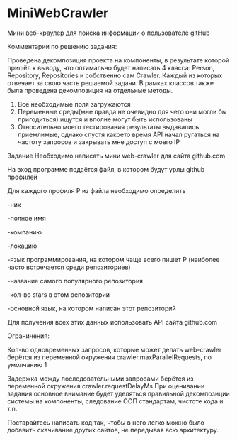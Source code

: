 # MiniWebCrawler
Мини веб-краулер для поиска информации о пользователе gitHub

Комментарии по решению задания:

Проведена декомпозиция проекта на компоненты, в результате которой пришёл к выводу, что оптимально будет написать 4 класса:
Person, Repository, Repositories и собственно сам Crawler. Каждый из которых отвечает за свою часть решаемой задачи.
В рамках классов также была проведена декомпозиция на отдельные методы.


1. Все необходимые поля загружаются
2. Переменные среды(мне правда не очевидно для чего они могли бы пригодиться) ищутся и вполне могут быть использованы
3. Относительно моего тестирования результаты выдавались приемлимые, однако спустя какоето время 
   API начал ругаться на частоту запросов и закрывать мне доступ с моего IP



Задание
Необходимо написать мини web-crawler для сайта github.com

На вход программе подаётся файл, в котором будут урлы github профилей

Для каждого профиля P из файла необходимо определить


-ник

-полное имя

-компанию

-локацию

-язык программирования, на котором чаще всего пишет P (наиболее часто встречается среди репозиториев)

-название самого популярного репозитория

-кол-во stars в этом репозитории

-основной язык, на котором написан этот репозиторий

Для получения всех этих данных использовать API сайта github.com

Ограничения:

Кол-во одновременных запросов, которые может делать web-crawler берётся из переменной окружения crawler.maxParallelRequests, по умолчанию 1

Задержка между последовательными запросами берётся из переменной окружения crawler.requestDelayMs
При оценивании задания основное внимание будет уделяться правильной декомпозиции системы на компоненты, следование ООП стандартам, чистоте кода и т.п. 

Постарайтесь написать код так, чтобы в него легко можно было добавить скачивание других сайтов, не передывая всю архитектуру.
